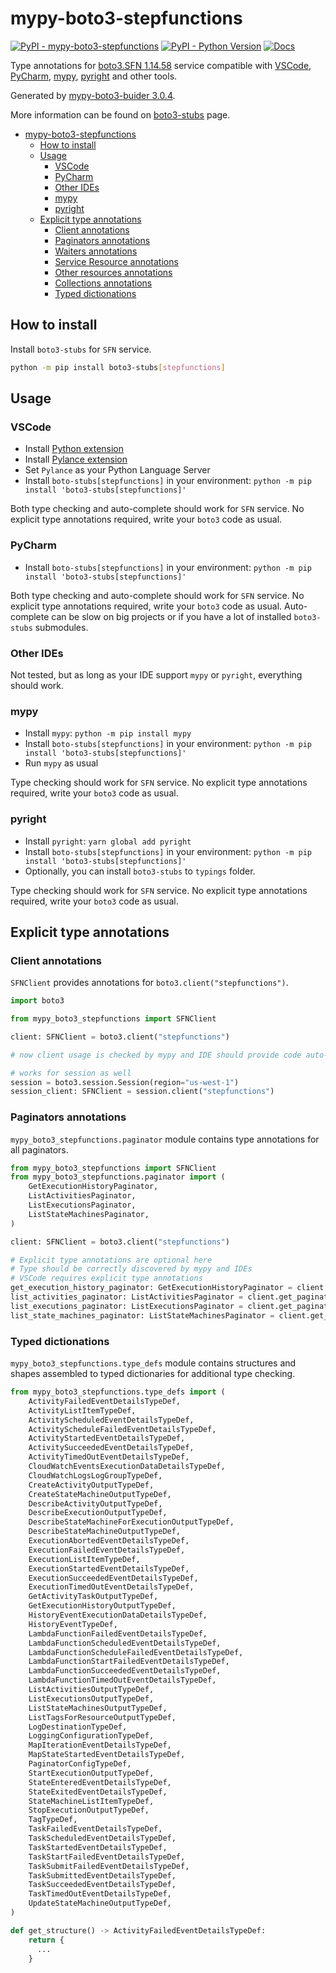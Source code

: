 # mypy-boto3-stepfunctions

[![PyPI - mypy-boto3-stepfunctions](https://img.shields.io/pypi/v/mypy-boto3-stepfunctions.svg?color=blue)](https://pypi.org/project/mypy-boto3-stepfunctions)
[![PyPI - Python Version](https://img.shields.io/pypi/pyversions/mypy-boto3-stepfunctions.svg?color=blue)](https://pypi.org/project/mypy-boto3-stepfunctions)
[![Docs](https://img.shields.io/readthedocs/mypy-boto3-builder.svg?color=blue)](https://mypy-boto3-builder.readthedocs.io/)

Type annotations for
[boto3.SFN 1.14.58](https://boto3.amazonaws.com/v1/documentation/api/1.14.58/reference/services/stepfunctions.html#SFN) service
compatible with
[VSCode](https://code.visualstudio.com/),
[PyCharm](https://www.jetbrains.com/pycharm/),
[mypy](https://github.com/python/mypy),
[pyright](https://github.com/microsoft/pyright)
and other tools.

Generated by [mypy-boto3-buider 3.0.4](https://github.com/vemel/mypy_boto3_builder).

More information can be found on [boto3-stubs](https://pypi.org/project/boto3-stubs/) page.

- [mypy-boto3-stepfunctions](#mypy-boto3-stepfunctions)
  - [How to install](#how-to-install)
  - [Usage](#usage)
    - [VSCode](#vscode)
    - [PyCharm](#pycharm)
    - [Other IDEs](#other-ides)
    - [mypy](#mypy)
    - [pyright](#pyright)
  - [Explicit type annotations](#explicit-type-annotations)
    - [Client annotations](#client-annotations)
    - [Paginators annotations](#paginators-annotations)
    - [Waiters annotations](#waiters-annotations)
    - [Service Resource annotations](#service-resource-annotations)
    - [Other resources annotations](#other-resources-annotations)
    - [Collections annotations](#collections-annotations)
    - [Typed dictionations](#typed-dictionations)

## How to install

Install `boto3-stubs` for `SFN` service.

```bash
python -m pip install boto3-stubs[stepfunctions]
```

## Usage

### VSCode

- Install [Python extension](https://marketplace.visualstudio.com/items?itemName=ms-python.python)
- Install [Pylance extension](https://marketplace.visualstudio.com/items?itemName=ms-python.vscode-pylance)
- Set `Pylance` as your Python Language Server
- Install `boto-stubs[stepfunctions]` in your environment: `python -m pip install 'boto3-stubs[stepfunctions]'`

Both type checking and auto-complete should work for `SFN` service.
No explicit type annotations required, write your `boto3` code as usual.

### PyCharm

- Install `boto-stubs[stepfunctions]` in your environment: `python -m pip install 'boto3-stubs[stepfunctions]'`

Both type checking and auto-complete should work for `SFN` service.
No explicit type annotations required, write your `boto3` code as usual.
Auto-complete can be slow on big projects or if you have a lot of installed `boto3-stubs` submodules.

### Other IDEs

Not tested, but as long as your IDE support `mypy` or `pyright`, everything should work.

### mypy

- Install `mypy`: `python -m pip install mypy`
- Install `boto-stubs[stepfunctions]` in your environment: `python -m pip install 'boto3-stubs[stepfunctions]'`
- Run `mypy` as usual

Type checking should work for `SFN` service.
No explicit type annotations required, write your `boto3` code as usual.

### pyright

- Install `pyright`: `yarn global add pyright`
- Install `boto-stubs[stepfunctions]` in your environment: `python -m pip install 'boto3-stubs[stepfunctions]'`
- Optionally, you can install `boto3-stubs` to `typings` folder.

Type checking should work for `SFN` service.
No explicit type annotations required, write your `boto3` code as usual.

## Explicit type annotations

### Client annotations

`SFNClient` provides annotations for `boto3.client("stepfunctions")`.

```python
import boto3

from mypy_boto3_stepfunctions import SFNClient

client: SFNClient = boto3.client("stepfunctions")

# now client usage is checked by mypy and IDE should provide code auto-complete

# works for session as well
session = boto3.session.Session(region="us-west-1")
session_client: SFNClient = session.client("stepfunctions")
```

### Paginators annotations

`mypy_boto3_stepfunctions.paginator` module contains type annotations for all paginators.

```python
from mypy_boto3_stepfunctions import SFNClient
from mypy_boto3_stepfunctions.paginator import (
    GetExecutionHistoryPaginator,
    ListActivitiesPaginator,
    ListExecutionsPaginator,
    ListStateMachinesPaginator,
)

client: SFNClient = boto3.client("stepfunctions")

# Explicit type annotations are optional here
# Type should be correctly discovered by mypy and IDEs
# VSCode requires explicit type annotations
get_execution_history_paginator: GetExecutionHistoryPaginator = client.get_paginator("get_execution_history")
list_activities_paginator: ListActivitiesPaginator = client.get_paginator("list_activities")
list_executions_paginator: ListExecutionsPaginator = client.get_paginator("list_executions")
list_state_machines_paginator: ListStateMachinesPaginator = client.get_paginator("list_state_machines")
```







### Typed dictionations

`mypy_boto3_stepfunctions.type_defs` module contains structures and shapes assembled
to typed dictionaries for additional type checking.

```python
from mypy_boto3_stepfunctions.type_defs import (
    ActivityFailedEventDetailsTypeDef,
    ActivityListItemTypeDef,
    ActivityScheduledEventDetailsTypeDef,
    ActivityScheduleFailedEventDetailsTypeDef,
    ActivityStartedEventDetailsTypeDef,
    ActivitySucceededEventDetailsTypeDef,
    ActivityTimedOutEventDetailsTypeDef,
    CloudWatchEventsExecutionDataDetailsTypeDef,
    CloudWatchLogsLogGroupTypeDef,
    CreateActivityOutputTypeDef,
    CreateStateMachineOutputTypeDef,
    DescribeActivityOutputTypeDef,
    DescribeExecutionOutputTypeDef,
    DescribeStateMachineForExecutionOutputTypeDef,
    DescribeStateMachineOutputTypeDef,
    ExecutionAbortedEventDetailsTypeDef,
    ExecutionFailedEventDetailsTypeDef,
    ExecutionListItemTypeDef,
    ExecutionStartedEventDetailsTypeDef,
    ExecutionSucceededEventDetailsTypeDef,
    ExecutionTimedOutEventDetailsTypeDef,
    GetActivityTaskOutputTypeDef,
    GetExecutionHistoryOutputTypeDef,
    HistoryEventExecutionDataDetailsTypeDef,
    HistoryEventTypeDef,
    LambdaFunctionFailedEventDetailsTypeDef,
    LambdaFunctionScheduledEventDetailsTypeDef,
    LambdaFunctionScheduleFailedEventDetailsTypeDef,
    LambdaFunctionStartFailedEventDetailsTypeDef,
    LambdaFunctionSucceededEventDetailsTypeDef,
    LambdaFunctionTimedOutEventDetailsTypeDef,
    ListActivitiesOutputTypeDef,
    ListExecutionsOutputTypeDef,
    ListStateMachinesOutputTypeDef,
    ListTagsForResourceOutputTypeDef,
    LogDestinationTypeDef,
    LoggingConfigurationTypeDef,
    MapIterationEventDetailsTypeDef,
    MapStateStartedEventDetailsTypeDef,
    PaginatorConfigTypeDef,
    StartExecutionOutputTypeDef,
    StateEnteredEventDetailsTypeDef,
    StateExitedEventDetailsTypeDef,
    StateMachineListItemTypeDef,
    StopExecutionOutputTypeDef,
    TagTypeDef,
    TaskFailedEventDetailsTypeDef,
    TaskScheduledEventDetailsTypeDef,
    TaskStartedEventDetailsTypeDef,
    TaskStartFailedEventDetailsTypeDef,
    TaskSubmitFailedEventDetailsTypeDef,
    TaskSubmittedEventDetailsTypeDef,
    TaskSucceededEventDetailsTypeDef,
    TaskTimedOutEventDetailsTypeDef,
    UpdateStateMachineOutputTypeDef,
)

def get_structure() -> ActivityFailedEventDetailsTypeDef:
    return {
      ...
    }
```
